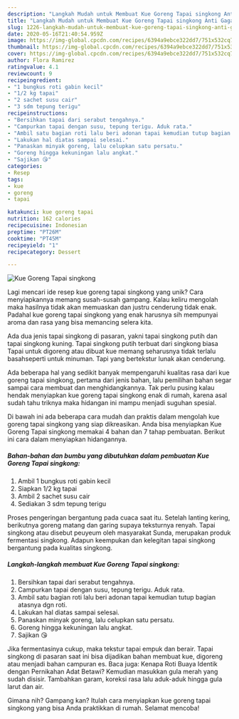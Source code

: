 ```yaml
---
description: "Langkah Mudah untuk Membuat Kue Goreng Tapai singkong Anti Gagal"
title: "Langkah Mudah untuk Membuat Kue Goreng Tapai singkong Anti Gagal"
slug: 1226-langkah-mudah-untuk-membuat-kue-goreng-tapai-singkong-anti-gagal
date: 2020-05-16T21:40:54.959Z
image: https://img-global.cpcdn.com/recipes/6394a9ebce322dd7/751x532cq70/kue-goreng-tapai-singkong-foto-resep-utama.jpg
thumbnail: https://img-global.cpcdn.com/recipes/6394a9ebce322dd7/751x532cq70/kue-goreng-tapai-singkong-foto-resep-utama.jpg
cover: https://img-global.cpcdn.com/recipes/6394a9ebce322dd7/751x532cq70/kue-goreng-tapai-singkong-foto-resep-utama.jpg
author: Flora Ramirez
ratingvalue: 4.1
reviewcount: 9
recipeingredient:
- "1 bungkus roti gabin kecil"
- "1/2 kg tapai"
- "2 sachet susu cair"
- "3 sdm tepung terigu"
recipeinstructions:
- "Bersihkan tapai dari serabut tengahnya."
- "Campurkan tapai dengan susu, tepung terigu. Aduk rata."
- "Ambil satu bagian roti lalu beri adonan tapai kemudian tutup bagian atasnya dgn roti."
- "Lakukan hal diatas sampai selesai."
- "Panaskan minyak goreng, lalu celupkan satu persatu."
- "Goreng hingga kekuningan lalu angkat."
- "Sajikan 😘"
categories:
- Resep
tags:
- kue
- goreng
- tapai

katakunci: kue goreng tapai 
nutrition: 162 calories
recipecuisine: Indonesian
preptime: "PT26M"
cooktime: "PT45M"
recipeyield: "1"
recipecategory: Dessert

---
```



![Kue Goreng Tapai singkong](https://img-global.cpcdn.com/recipes/6394a9ebce322dd7/751x532cq70/kue-goreng-tapai-singkong-foto-resep-utama.jpg)

Lagi mencari ide resep kue goreng tapai singkong yang unik? Cara menyiapkannya memang susah-susah gampang. Kalau keliru mengolah maka hasilnya tidak akan memuaskan dan justru cenderung tidak enak. Padahal kue goreng tapai singkong yang enak harusnya sih mempunyai aroma dan rasa yang bisa memancing selera kita.

Ada dua jenis tapai singkong di pasaran, yakni tapai singkong putih dan tapai singkong kuning. Tapai singkong putih terbuat dari singkong biasa Tapai untuk digoreng atau dibuat kue memang seharusnya tidak terlalu basahseperti untuk minuman. Tapi yang bertekstur lunak akan cenderung.

Ada beberapa hal yang sedikit banyak mempengaruhi kualitas rasa dari kue goreng tapai singkong, pertama dari jenis bahan, lalu pemilihan bahan segar sampai cara membuat dan menghidangkannya. Tak perlu pusing kalau hendak menyiapkan kue goreng tapai singkong enak di rumah, karena asal sudah tahu triknya maka hidangan ini mampu menjadi suguhan spesial.


Di bawah ini ada beberapa cara mudah dan praktis dalam mengolah kue goreng tapai singkong yang siap dikreasikan. Anda bisa menyiapkan Kue Goreng Tapai singkong memakai 4 bahan dan 7 tahap pembuatan. Berikut ini cara dalam menyiapkan hidangannya.

<!--inarticleads1-->

##### Bahan-bahan dan bumbu yang dibutuhkan dalam pembuatan Kue Goreng Tapai singkong:

1. Ambil 1 bungkus roti gabin kecil
1. Siapkan 1/2 kg tapai
1. Ambil 2 sachet susu cair
1. Sediakan 3 sdm tepung terigu


Proses pengeringan bergantung pada cuaca saat itu. Setelah lanting kering, berikutnya goreng matang dan garing supaya teksturnya renyah. Tapai singkong atau disebut peuyeum oleh masyarakat Sunda, merupakan produk fermentasi singkong. Adapun keempukan dan kelegitan tapai singkong bergantung pada kualitas singkong. 

<!--inarticleads2-->

##### Langkah-langkah membuat Kue Goreng Tapai singkong:

1. Bersihkan tapai dari serabut tengahnya.
1. Campurkan tapai dengan susu, tepung terigu. Aduk rata.
1. Ambil satu bagian roti lalu beri adonan tapai kemudian tutup bagian atasnya dgn roti.
1. Lakukan hal diatas sampai selesai.
1. Panaskan minyak goreng, lalu celupkan satu persatu.
1. Goreng hingga kekuningan lalu angkat.
1. Sajikan 😘


Jika fermentasinya cukup, maka tekstur tapai empuk dan berair. Tapai singkong di pasaran saat ini bisa dijadikan bahan membuat kue, digoreng atau menjadi bahan campuran es. Baca juga: Kenapa Roti Buaya Identik dengan Pernikahan Adat Betawi? Kemudian masukkan gula merah yang sudah disisir. Tambahkan garam, koreksi rasa lalu aduk-aduk hingga gula larut dan air. 

Gimana nih? Gampang kan? Itulah cara menyiapkan kue goreng tapai singkong yang bisa Anda praktikkan di rumah. Selamat mencoba!
